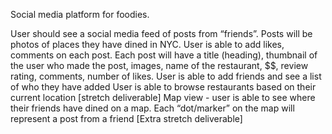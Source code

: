Social media platform for foodies.

User should see a social media feed of posts from “friends”. Posts will be photos of places they have dined in NYC.
User is able to add likes, comments on each post. 
Each post will have a title (heading), thumbnail of the user who made the post, images, name of the restaurant, $$, review rating, comments, number of likes.
User is able to add friends and see a list of who they have added
User is able to browse restaurants based on their current location [stretch deliverable]
Map view - user is able to see where their friends have dined on a map. Each “dot/marker” on the map will represent a post from a friend [Extra stretch deliverable]